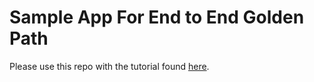 # Sample App For End to End Golden Path

Please use this repo with the tutorial found [here](https://cloud.google.com/docs).
